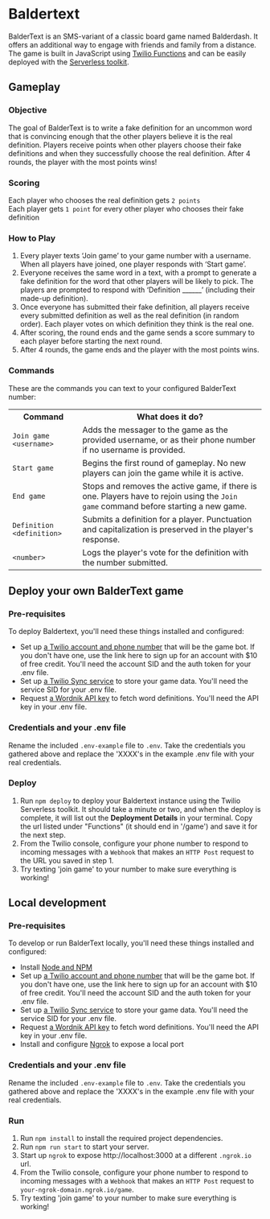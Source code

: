 # Baldertext

BalderText is an SMS-variant of a classic board game named Balderdash. It offers an additional way to engage with friends and family from a distance. The game is built in JavaScript using [Twilio Functions](https://www.twilio.com/docs/runtime/functions-assets-api) and can be easily deployed with the [Serverless toolkit](https://www.twilio.com/docs/labs/serverless-toolkit).


## Gameplay

### Objective
The goal of BalderText is to write a fake definition for an uncommon word that is convincing enough that the other players believe it is the real definition. Players receive points when other players choose their fake definitions and when they successfully choose the real definition. After 4 rounds, the player with the most points wins!

### Scoring
Each player who chooses the real definition gets `2 points`
<br>
Each player gets `1 point` for every other player who chooses their fake definition

### How to Play
1. Every player texts ‘Join game’ to your game number with a username. When all players have joined, one player responds with ‘Start game’.
2. Everyone receives the same word in a text, with a prompt to generate a fake definition for the word that other players will be likely to pick. The players are prompted to respond with ‘Definition ______’ (including their made-up definition).
3. Once everyone has submitted their fake definition, all players receive every submitted definition as well as the real definition (in random order). Each player votes on which definition they think is the real one.
4. After scoring, the round ends and the game sends a score summary to each player before starting the next round.
5. After 4 rounds, the game ends and the player with the most points wins.

### Commands
These are the commands you can text to your configured BalderText number:

<table>
  <tr>
    <th>Command</th>
    <th>What does it do?</th>
  </tr>
  <tr>
    <td><code>Join game &ltusername></code></td>
    <td>Adds the messager to the game as the provided username, or as their phone number if no username is provided.</td>
  </tr>
  <tr>
    <td><code>Start game</code></td>
    <td>Begins the first round of gameplay. No new players can join the game while it is active.</td>
  </tr>
  <tr>
    <td><code>End game</code></td>
    <td>Stops and removes the active game, if there is one. Players have to rejoin using the <code>Join game</code> command before starting a new game.</td>
  </tr>
  <tr>
    <td><code>Definition &ltdefinition></code></td>
    <td>Submits a definition for a player. Punctuation and capitalization is preserved in the player's response.</td>
  </tr>
  <tr>
    <td><code>&ltnumber></code></td>
    <td>Logs the player's vote for the definition with the number submitted.</td>
  </tr>
</table>

## Deploy your own BalderText game

### Pre-requisites
To deploy Baldertext, you'll need these things installed and configured:
* Set up [a Twilio account and phone number](https://www.twilio.com/console/phone-numbers/incoming) that will be the game bot. If you don't have one, use the link here to sign up for an account with $10 of free credit. You'll need the account SID and the auth token for your .env file.
* Set up [a Twilio Sync service](https://www.twilio.com/console/sync/services) to store your game data. You'll need the service SID for your .env file.
* Request [a Wordnik API key](https://developer.wordnik.com/) to fetch word definitions. You'll need the API key in your .env file.

### Credentials and your .env file
Rename the included `.env-example` file to `.env`.
Take the credentials you gathered above and replace the 'XXXX's in the example .env file with your real credentials.

### Deploy
1. Run `npm deploy` to deploy your Baldertext instance using the Twilio Serverless toolkit. It should take a minute or two, and when the deploy is complete, it will list out the **Deployment Details** in your terminal. Copy the url listed under "Functions" (it should end in '/game') and save it for the next step.
2. From the Twilio console, configure your phone number to respond to incoming messages with a `Webhook` that makes an `HTTP Post` request to the URL you saved in step 1.
3. Try texting 'join game' to your number to make sure everything is working!


## Local development

### Pre-requisites
To develop or run BalderText locally, you'll need these things installed and configured:
* Install [Node and NPM](https://nodejs.org/en/download/)
* Set up [a Twilio account and phone number](https://www.twilio.com/console/phone-numbers/incoming) that will be the game bot. If you don't have one, use the link here to sign up for an account with $10 of free credit. You'll need the account SID and the auth token for your .env file.
* Set up [a Twilio Sync service](https://www.twilio.com/console/sync/services) to store your game data. You'll need the service SID for your .env file.
* Request [a Wordnik API key](https://developer.wordnik.com/) to fetch word definitions. You'll need the API key in your .env file.
* Install and configure [Ngrok](https://ngrok.com/) to expose a local port

### Credentials and your .env file
Rename the included `.env-example` file to `.env`.
Take the credentials you gathered above and replace the 'XXXX's in the example .env file with your real credentials.

### Run
1. Run `npm install` to install the required project dependencies.
2. Run `npm run start` to start your server.
3. Start up `ngrok` to expose http://localhost:3000 at a different `.ngrok.io` url.
4. From the Twilio console, configure your phone number to respond to incoming messages with a `Webhook` that makes an `HTTP Post` request to `your-ngrok-domain.ngrok.io/game`.
5. Try texting 'join game' to your number to make sure everything is working!

